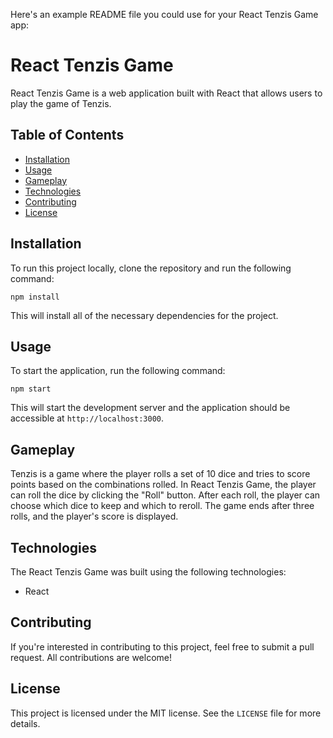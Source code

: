 Here's an example README file you could use for your React Tenzis Game app:

# React Tenzis Game

React Tenzis Game is a web application built with React that allows users to play the game of Tenzis.

## Table of Contents

- [Installation](#installation)
- [Usage](#usage)
- [Gameplay](#gameplay)
- [Technologies](#technologies)
- [Contributing](#contributing)
- [License](#license)

## Installation

To run this project locally, clone the repository and run the following command:

```
npm install
```

This will install all of the necessary dependencies for the project.

## Usage

To start the application, run the following command:

```
npm start
```

This will start the development server and the application should be accessible at `http://localhost:3000`.

## Gameplay

Tenzis is a game where the player rolls a set of 10 dice and tries to score points based on the combinations rolled. In React Tenzis Game, the player can roll the dice by clicking the "Roll" button. After each roll, the player can choose which dice to keep and which to reroll. The game ends after three rolls, and the player's score is displayed.

## Technologies

The React Tenzis Game was built using the following technologies:

- React

## Contributing

If you're interested in contributing to this project, feel free to submit a pull request. All contributions are welcome!

## License

This project is licensed under the MIT license. See the `LICENSE` file for more details.
